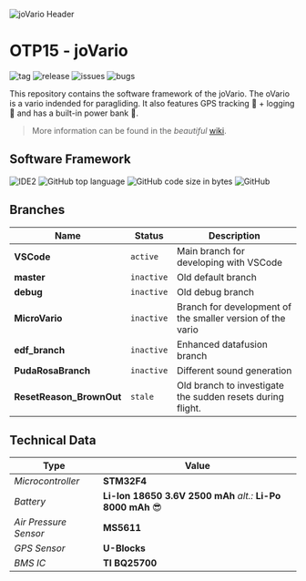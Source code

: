 ![joVario Header](https://github.com/knuffel-v2/OTP15_oVario/wiki/img/header.png) 

# OTP15 - joVario
![tag](https://img.shields.io/github/v/tag/knuffel-v2/OTP15_oVario?color=green)
![release](https://img.shields.io/github/v/release/knuffel-v2/OTP15_oVario?color=green)
![issues](https://img.shields.io/github/issues-raw/knuffel-v2/OTP15_oVario)
![bugs](https://img.shields.io/github/issues/knuffel-v2/OTP15_oVario/bug?color=red)

This repository contains the software framework of the joVario. The oVario is a vario indended for paragliding. It also features GPS tracking :round_pushpin: + logging :floppy_disk: and has a built-in power bank :battery:.

>More information can be found in the *beautiful* [wiki](https://github.com/knuffel-v2/OTP15_oVario/wiki/home).

## Software Framework
<!-- ![IDE1](https://img.shields.io/static/v1?label=IDE&message=Eclipse&color=yellowgreen) -->
![IDE2](https://img.shields.io/static/v1?label=IDE&message=VSCode&color=yellowgreen)
![GitHub top language](https://img.shields.io/github/languages/top/knuffel-v2/OTP15_oVario?color=brightgreen)
![GitHub code size in bytes](https://img.shields.io/github/languages/code-size/knuffel-v2/OTP15_oVario)
![GitHub](https://img.shields.io/github/license/knuffel-v2/OTP15_oVario)

## Branches
|Name|Status|Description|
|---|---|---|
|**VSCode**|`active`| Main branch for developing with VSCode|
|**master**|`inactive`| Old default branch|
|**debug**|`inactive`| Old debug branch|
|**MicroVario**|`inactive`| Branch for development of the smaller version of the vario|
|**edf_branch**|`inactive`| Enhanced datafusion branch|
|**PudaRosaBranch**|`inactive`| Different sound generation|
|**ResetReason_BrownOut**| `stale`| Old branch to investigate the sudden resets during flight.|
 
## Technical Data
|Type|Value|
|---|---|
|*Microcontroller*| **STM32F4**|
|*Battery*| **Li-Ion 18650 3.6V 2500 mAh** *alt.:* **Li-Po 8000 mAh** :sunglasses:|
|*Air Pressure Sensor*|**MS5611**|
|*GPS Sensor*|**U-Blocks**|
|*BMS IC*|**TI BQ25700**|


